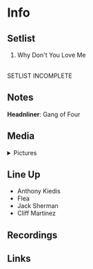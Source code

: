 # Info


## Setlist

1. Why Don't You Love Me
<br>
SETLIST INCOMPLETE

## Notes

**Headnliner**: Gang of Four

## Media 

<details>
  <summary>Pictures</summary>
  <img alt="Clipping" title="Clipping" src="19840504a.jpg" height="200" />
</details>

## Line Up

* Anthony Kiedis
* Flea
* Jack Sherman
* Cliff Martinez

## Recordings

## Links